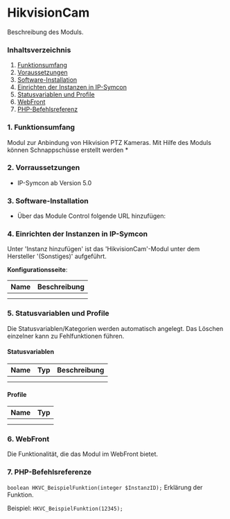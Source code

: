 # HikvisionCam
Beschreibung des Moduls.

### Inhaltsverzeichnis

1. [Funktionsumfang](#1-funktionsumfang)
2. [Voraussetzungen](#2-voraussetzungen)
3. [Software-Installation](#3-software-installation)
4. [Einrichten der Instanzen in IP-Symcon](#4-einrichten-der-instanzen-in-ip-symcon)
5. [Statusvariablen und Profile](#5-statusvariablen-und-profile)
6. [WebFront](#6-webfront)
7. [PHP-Befehlsreferenz](#7-php-befehlsreferenz)

### 1. Funktionsumfang
Modul zur Anbindung von Hikvision PTZ Kameras. Mit Hilfe des Moduls können Schnappschüsse erstellt werden
*

### 2. Vorraussetzungen

- IP-Symcon ab Version 5.0

### 3. Software-Installation

* Über das Module Control folgende URL hinzufügen: 

### 4. Einrichten der Instanzen in IP-Symcon

 Unter 'Instanz hinzufügen' ist das 'HikvisionCam'-Modul unter dem Hersteller '(Sonstiges)' aufgeführt.

__Konfigurationsseite__:

Name     | Beschreibung
-------- | ------------------
         |
         |

### 5. Statusvariablen und Profile

Die Statusvariablen/Kategorien werden automatisch angelegt. Das Löschen einzelner kann zu Fehlfunktionen führen.

#### Statusvariablen

Name   | Typ     | Beschreibung
------ | ------- | ------------
       |         |
       |         |

#### Profile

Name   | Typ
------ | -------
       |
       |

### 6. WebFront

Die Funktionalität, die das Modul im WebFront bietet.

### 7. PHP-Befehlsreferenze

`boolean HKVC_BeispielFunktion(integer $InstanzID);`
Erklärung der Funktion.

Beispiel:
`HKVC_BeispielFunktion(12345);`
